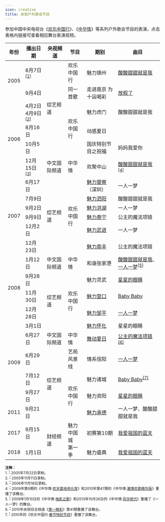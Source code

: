 ```yaml
---
icon: creative
title: 央视户外歌会节目
---
```


参加中国中央电视台《[欢乐中国行](https://baike.baidu.com/item/欢乐中国行)》、《[中华情](https://baike.baidu.com/item/中华情/5456307)》等系列户外歌会节目的表演，点击表格内链接可查看相应舞台表演视频。

<table>
<thead>
<tr>
    <th>年份</th>
    <th>播出日期</th>
    <th>央视频道</th>
    <th>节目</th>
    <th>期别</th>
    <th>曲目</th>
</tr>
</thead>
<tbody>
<tr>
    <td rowspan="2">2005</td>
    <td>8月7日<sup id="cite_ref-1"><a href="#cite_note-1">[1]</a></sup></td>
    <td rowspan="5">综艺频道</td>
    <td>欢乐中国行</td>
    <td>魅力锦州</td>
    <td><a href="https://www.bilibili.com/video/BV17g4y1v7sp?p=1" target="_blank" rel="noopener noreferrer">酸酸甜甜就是我</a></td>
</tr>
<tr>
    <td>9月4日</td>
    <td>同一首歌</td>
    <td>走进南京 为十运喝彩</td>
    <td><a href="https://v.youku.com/v_show/id_XMTE0NzY2MzAw" target="_blank" rel="noopener noreferrer">放假了</a></td>
</tr>
<tr>
    <td rowspan="4">2006</td>
    <td>4月2日<br>4月9日<sup id="cite_ref-2"><a href="#cite_note-2">[2]</a></sup></td>
    <td rowspan="3">欢乐中国行</td>
    <td>魅力虎门</td>
    <td>酸酸甜甜就是我</td>
</tr>
<tr>
    <td>8月16日</td>
    <td>动感夏日</td>
    <td></td>
</tr>
<tr>
    <td>10月5日</td>
    <td>国庆特别节目之祝福</td>
    <td>妈妈我爱你</td>
</tr>
<tr>
    <td>12月15日<sup id="cite_ref-3"><a href="#cite_note-3">[3]</a></sup></td>
    <td>中文国际频道</td>
    <td>中华情</td>
    <td>欢聚中山</td>
    <td><a href="https://www.bilibili.com/video/BV1ft4y1i7Ze" target="_blank" rel="noopener noreferrer">酸酸甜甜就是我</a><sup id="cite_ref-4"><a href="#cite_note-4">[4]</a></sup></td>
</tr>
<tr>
    <td rowspan="6">2007</td>
    <td>6月17日</td>
    <td rowspan="6">综艺频道</td>
    <td rowspan="6">欢乐中国行</td>
    <td><a href="https://www.bilibili.com/video/BV1E54y1Q7bR?p=5" target="_blank" rel="noopener noreferrer">魅力督察</a>（深圳）</td>
    <td>一人一梦</td>
</tr>
<tr>
    <td>7月9日</td>
    <td><a href="https://www.bilibili.com/video/BV1E54y1Q7bR?p=8" target="_blank" rel="noopener noreferrer">魅力泗阳</a></td>
    <td>酸酸甜甜就是我</td>
</tr>
<tr>
    <td>9月2日</td>
    <td><a href="https://www.bilibili.com/video/BV1E54y1Q7bR?p=18" target="_blank" rel="noopener noreferrer">魅力洪湖</a></td>
    <td>一人一梦</td>
</tr>
<tr>
    <td>9月9日</td>
    <td><a href="https://www.bilibili.com/video/BV1E54y1Q7bR?p=19" target="_blank" rel="noopener noreferrer">魅力泰宁</a></td>
    <td>公主的魔法项链</td>
</tr>
<tr>
    <td>12月2日</td>
    <td><a href="https://www.bilibili.com/video/BV1E54y1Q7bR?p=32" target="_blank" rel="noopener noreferrer">魅力武进</a></td>
    <td>一人一梦</td>
</tr>
<tr>
    <td>12月23日</td>
    <td><a href="https://www.bilibili.com/video/BV1E54y1Q7bR?p=35" target="_blank" rel="noopener noreferrer">魅力南丰</a></td>
    <td>公主的魔法项链</td>
</tr>
<tr>
    <td rowspan="4">2008</td>
    <td>1月12日</td>
    <td>中文国际频道</td>
    <td>中华情</td>
    <td>和谐张家港</td>
    <td><a href="https://tv.sohu.com/v/cGwvNTA0NDYzOC8xNjk2NjM0OC5zaHRtbA==.html" target="_blank" rel="noopener noreferrer">酸酸甜甜就是我</a>、<a href="https://www.bilibili.com/video/BV1Mz4y1Q7k1" target="_blank" rel="noopener noreferrer">一人一梦</a><sup id="cite_ref-5"><a href="#cite_note-5">[5]</a></sup></td>
</tr>
<tr>
    <td>9月28日</td>
    <td rowspan="4">综艺频道</td>
    <td rowspan="4">欢乐中国行</td>
    <td>魅力灵武</td>
    <td><a href="https://www.bilibili.com/video/BV1th411o7bD" target="_blank" rel="noopener noreferrer">星星的眼睛</a></td>
</tr>
<tr>
    <td>11月30日</td>
    <td><a href="https://www.bilibili.com/video/BV1HX4y1u7uS?p=7" target="_blank" rel="noopener noreferrer">魅力营口</a></td>
    <td><a href="https://www.bilibili.com/video/BV13C4y1b7Gs" target="_blank" rel="noopener noreferrer">Baby Baby</a></td>
</tr>
<tr>
    <td>12月28日</td>
    <td><a href="https://www.bilibili.com/video/BV1HX4y1u7uS?p=10" target="_blank" rel="noopener noreferrer">魅力邹平</a></td>
    <td><a href="https://www.youtube.com/watch?v=ZQC3wA5jBnE" target="_blank" rel="noopener noreferrer">一人一梦</a></td>
</tr>
<tr>
    <td rowspan="5">2009</td>
    <td>3月1日</td>
    <td><a href="https://tv.cctv.com/2010/04/21/VIDE1355637231919273.shtml" target="_blank" rel="noopener noreferrer">魅力怀化</a></td>
    <td>星星的眼睛</td>
</tr>
<tr>
    <td>6月27日</td>
    <td>中文国际频道</td>
    <td>中华情</td>
    <td><a href="https://tv.cctv.com/2010/07/20/VIDE1341990009844156.shtml" target="_blank" rel="noopener noreferrer">舞动夏日</a></td>
    <td><a href="https://www.bilibili.com/video/BV1Cz4y1D7cv" target="_blank" rel="noopener noreferrer">公主的魔法项链</a><sup id="cite_ref-6"><a href="#cite_note-6">[6]</a></sup></td>
</tr>
<tr>
    <td>6月29日</td>
    <td rowspan="4">综艺频道</td>
    <td>艺苑风景线</td>
    <td>情系信阳</td>
    <td><a href="https://www.bilibili.com/video/BV14k4y1B79u" target="_blank" rel="noopener noreferrer">一人一梦</a></td>
</tr>
<tr>
    <td>7月12日</td>
    <td rowspan="3">欢乐中国行</td>
    <td>魅力诸城</td>
    <td><a href="https://tv.cctv.com/2011/01/11/VIDEu8eKegWlWjEh2LEL2glg110111.shtml" target="_blank" rel="noopener noreferrer">Baby Baby</a><sup id="cite_ref-7"><a href="#cite_note-7">[7]</a></sup></td>
</tr>
<tr>
    <td>9月27日</td>
    <td>魅力资阳</td>
    <td><a href="https://www.bilibili.com/video/BV1UD4y1m7RB" target="_blank" rel="noopener noreferrer">星星的眼睛</a></td>
</tr>
<tr>
    <td>2011</td>
    <td>9月21日</td>
    <td><a href="https://tv.cctv.com/2011/09/22/VIDE1341992713325474.shtml" target="_blank" rel="noopener noreferrer">魅力承德</a></td>
    <td>一人一梦、酸酸甜甜就是我</td>
</tr>
<tr>
    <td>2017</td>
    <td>9月15日</td>
    <td rowspan="2">财经频道</td>
    <td rowspan="2">魅力中国城<br/>第一季</td>
    <td>初赛第10期</td>
    <td><a href="https://www.bilibili.com/video/BV1Uv4y1Z7so?p=1" target="_blank" rel="noopener noreferrer">我爱祖国的蓝天</a></td>
</tr>
<tr>
    <td>2018</td>
    <td>1月1日</td>
    <td>魅力盛典</td>
    <td><a href="https://www.bilibili.com/video/BV1Uv4y1Z7so?p=2" target="_blank" rel="noopener noreferrer">我爱祖国的蓝天</a></td>
</tr>
</tbody>
</table>

<small>
<b>注释：</b><br/>
1. <sup id="cite_note-1"><a href="#cite_ref-1">^</a></sup> 2005年7月22日录制。<br/>
2. <sup id="cite_note-2"><a href="#cite_ref-2">^</a></sup> 2005年11月11日录制。<br/>
3. <sup id="cite_note-3"><a href="#cite_ref-3">^</a></sup> 2006年11月18日录制。<br/>
4. <sup id="cite_note-4"><a href="#cite_ref-4">^</a></sup> 2009年第6期的《中华情·<a href="https://tv.cctv.com/2010/07/20/VIDEQWDk5ikZjeXwFGvTYgjo100720.shtml" target="_blank" rel="noopener noreferrer">欢天喜地闹元宵</a>》和2010年第47期的《中华情·<a href="https://tv.cctv.com/2010/11/21/VIDE1341997037240113.shtml" target="_blank" rel="noopener noreferrer">激情欢歌精华版</a>》重播了该舞台。<br/>
5. <sup id="cite_note-5"><a href="#cite_ref-5">^</a></sup> 2009年1月10日的《中华情·<a href="https://tv.cctv.com/2010/07/20/VIDELClxJ39OeifuKWvPVcQE100720.shtml" target="_blank" rel="noopener noreferrer">电影之歌</a>》和2013年10月26日的《中华情·<a href="https://tv.cctv.com/2013/10/27/VIDE1382805959219246.shtml" target="_blank" rel="noopener noreferrer">风华绝代</a>》重播了《一人一梦》的舞台。<br/>
6. <sup id="cite_note-6"><a href="#cite_ref-6">^</a></sup> 2010年央视综合频道《<a href="https://tv.cctv.com/2010/08/22/VIDErfVFvPtanRUEFfGYQyMZ100822.shtml" target="_blank" rel="noopener noreferrer">第一精彩</a>》第41期重播了该舞台。<br/>
7. <sup id="cite_note-7"><a href="#cite_ref-7">^</a></sup> 2010年的《欢乐中国行·<a href="https://tv.cctv.com/2010/02/20/VIDE1341989113227104.shtml" target="_blank" rel="noopener noreferrer">春节特别节目</a>》重播了该舞台。
</small>